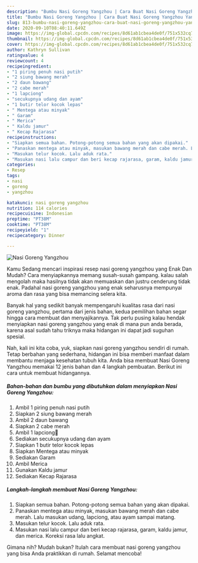 ```yaml
---
description: "Bumbu Nasi Goreng Yangzhou | Cara Buat Nasi Goreng Yangzhou Yang Paling Enak"
title: "Bumbu Nasi Goreng Yangzhou | Cara Buat Nasi Goreng Yangzhou Yang Paling Enak"
slug: 813-bumbu-nasi-goreng-yangzhou-cara-buat-nasi-goreng-yangzhou-yang-paling-enak
date: 2020-09-10T08:40:11.649Z
image: https://img-global.cpcdn.com/recipes/8d61ab1cbea4de0f/751x532cq70/nasi-goreng-yangzhou-foto-resep-utama.jpg
thumbnail: https://img-global.cpcdn.com/recipes/8d61ab1cbea4de0f/751x532cq70/nasi-goreng-yangzhou-foto-resep-utama.jpg
cover: https://img-global.cpcdn.com/recipes/8d61ab1cbea4de0f/751x532cq70/nasi-goreng-yangzhou-foto-resep-utama.jpg
author: Kathryn Sullivan
ratingvalue: 4
reviewcount: 4
recipeingredient:
- "1 piring penuh nasi putih"
- "2 siung bawang merah"
- "2 daun bawang"
- "2 cabe merah"
- "1 lapciong"
- "secukupnya udang dan ayam"
- "1 butir telor kocok lepas"
- " Mentega atau minyak"
- " Garam"
- " Merica"
- " Kaldu jamur"
- " Kecap Rajarasa"
recipeinstructions:
- "Siapkan semua bahan. Potong-potong semua bahan yang akan dipakai."
- "Panaskan mentega atau minyak, masukan bawang merah dan cabe merah. Lalu masukan udang, lapciong, atau ayam sampai matang."
- "Masukan telur kocok. Lalu aduk rata."
- "Masukan nasi lalu campur dan beri kecap rajarasa, garam, kaldu jamur, dan merica. Koreksi rasa lalu angkat."
categories:
- Resep
tags:
- nasi
- goreng
- yangzhou

katakunci: nasi goreng yangzhou 
nutrition: 114 calories
recipecuisine: Indonesian
preptime: "PT38M"
cooktime: "PT38M"
recipeyield: "1"
recipecategory: Dinner

---
```



![Nasi Goreng Yangzhou](https://img-global.cpcdn.com/recipes/8d61ab1cbea4de0f/751x532cq70/nasi-goreng-yangzhou-foto-resep-utama.jpg)

Kamu Sedang mencari inspirasi resep nasi goreng yangzhou yang Enak Dan Mudah? Cara menyiapkannya memang susah-susah gampang. kalau salah mengolah maka hasilnya tidak akan memuaskan dan justru cenderung tidak enak. Padahal nasi goreng yangzhou yang enak seharusnya mempunyai aroma dan rasa yang bisa memancing selera kita.



Banyak hal yang sedikit banyak mempengaruhi kualitas rasa dari nasi goreng yangzhou, pertama dari jenis bahan, kedua pemilihan bahan segar hingga cara membuat dan menyajikannya. Tak perlu pusing kalau hendak menyiapkan nasi goreng yangzhou yang enak di mana pun anda berada, karena asal sudah tahu triknya maka hidangan ini dapat jadi suguhan spesial.


Nah, kali ini kita coba, yuk, siapkan nasi goreng yangzhou sendiri di rumah. Tetap berbahan yang sederhana, hidangan ini bisa memberi manfaat dalam membantu menjaga kesehatan tubuh kita. Anda bisa membuat Nasi Goreng Yangzhou memakai 12 jenis bahan dan 4 langkah pembuatan. Berikut ini cara untuk membuat hidangannya.

<!--inarticleads1-->

##### Bahan-bahan dan bumbu yang dibutuhkan dalam menyiapkan Nasi Goreng Yangzhou:

1. Ambil 1 piring penuh nasi putih
1. Siapkan 2 siung bawang merah
1. Ambil 2 daun bawang
1. Siapkan 2 cabe merah
1. Ambil 1 lapciong🐷
1. Sediakan secukupnya udang dan ayam
1. Siapkan 1 butir telor kocok lepas
1. Siapkan  Mentega atau minyak
1. Sediakan  Garam
1. Ambil  Merica
1. Gunakan  Kaldu jamur
1. Sediakan  Kecap Rajarasa




<!--inarticleads2-->

##### Langkah-langkah membuat Nasi Goreng Yangzhou:

1. Siapkan semua bahan. Potong-potong semua bahan yang akan dipakai.
1. Panaskan mentega atau minyak, masukan bawang merah dan cabe merah. Lalu masukan udang, lapciong, atau ayam sampai matang.
1. Masukan telur kocok. Lalu aduk rata.
1. Masukan nasi lalu campur dan beri kecap rajarasa, garam, kaldu jamur, dan merica. Koreksi rasa lalu angkat.




Gimana nih? Mudah bukan? Itulah cara membuat nasi goreng yangzhou yang bisa Anda praktikkan di rumah. Selamat mencoba!
